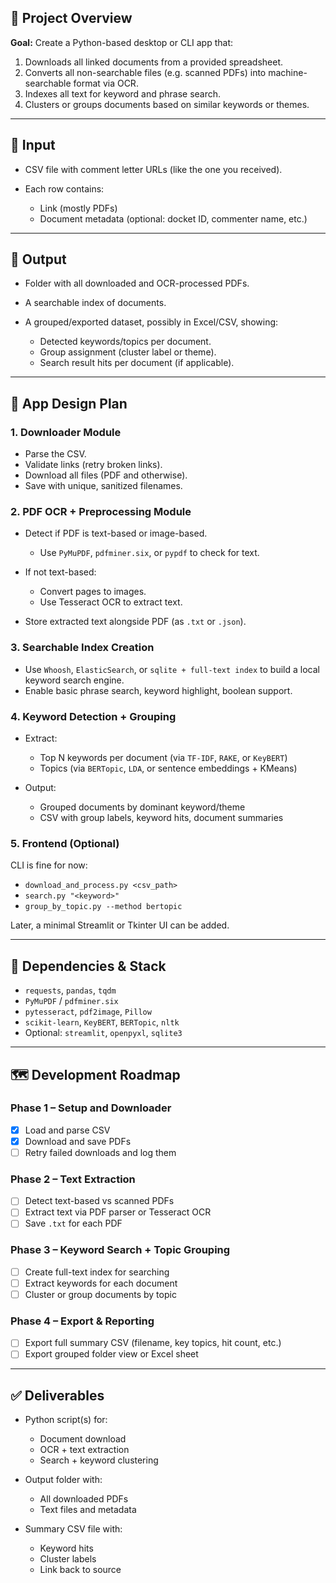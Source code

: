 

## 🧠 Project Overview

**Goal:**
Create a Python-based desktop or CLI app that:

1. Downloads all linked documents from a provided spreadsheet.
2. Converts all non-searchable files (e.g. scanned PDFs) into machine-searchable format via OCR.
3. Indexes all text for keyword and phrase search.
4. Clusters or groups documents based on similar keywords or themes.

---

## 📁 Input

* CSV file with comment letter URLs (like the one you received).
* Each row contains:

  * Link (mostly PDFs)
  * Document metadata (optional: docket ID, commenter name, etc.)

---

## 🧰 Output

* Folder with all downloaded and OCR-processed PDFs.
* A searchable index of documents.
* A grouped/exported dataset, possibly in Excel/CSV, showing:

  * Detected keywords/topics per document.
  * Group assignment (cluster label or theme).
  * Search result hits per document (if applicable).

---

## 🔧 App Design Plan

### 1. **Downloader Module**

* Parse the CSV.
* Validate links (retry broken links).
* Download all files (PDF and otherwise).
* Save with unique, sanitized filenames.

### 2. **PDF OCR + Preprocessing Module**

* Detect if PDF is text-based or image-based.

  * Use `PyMuPDF`, `pdfminer.six`, or `pypdf` to check for text.
* If not text-based:

  * Convert pages to images.
  * Use Tesseract OCR to extract text.
* Store extracted text alongside PDF (as `.txt` or `.json`).

### 3. **Searchable Index Creation**

* Use `Whoosh`, `ElasticSearch`, or `sqlite + full-text index` to build a local keyword search engine.
* Enable basic phrase search, keyword highlight, boolean support.

### 4. **Keyword Detection + Grouping**

* Extract:

  * Top N keywords per document (via `TF-IDF`, `RAKE`, or `KeyBERT`)
  * Topics (via `BERTopic`, `LDA`, or sentence embeddings + KMeans)
* Output:

  * Grouped documents by dominant keyword/theme
  * CSV with group labels, keyword hits, document summaries

### 5. **Frontend (Optional)**

CLI is fine for now:

* `download_and_process.py <csv_path>`
* `search.py "<keyword>"`
* `group_by_topic.py --method bertopic`

Later, a minimal Streamlit or Tkinter UI can be added.

---

## 🔐 Dependencies & Stack

* `requests`, `pandas`, `tqdm`
* `PyMuPDF` / `pdfminer.six`
* `pytesseract`, `pdf2image`, `Pillow`
* `scikit-learn`, `KeyBERT`, `BERTopic`, `nltk`
* Optional: `streamlit`, `openpyxl`, `sqlite3`

---

## 🗺️ Development Roadmap

### Phase 1 – Setup and Downloader

* [x] Load and parse CSV
* [x] Download and save PDFs
* [ ] Retry failed downloads and log them

### Phase 2 – Text Extraction

* [ ] Detect text-based vs scanned PDFs
* [ ] Extract text via PDF parser or Tesseract OCR
* [ ] Save `.txt` for each PDF

### Phase 3 – Keyword Search + Topic Grouping

* [ ] Create full-text index for searching
* [ ] Extract keywords for each document
* [ ] Cluster or group documents by topic

### Phase 4 – Export & Reporting

* [ ] Export full summary CSV (filename, key topics, hit count, etc.)
* [ ] Export grouped folder view or Excel sheet

---

## ✅ Deliverables

* Python script(s) for:

  * Document download
  * OCR + text extraction
  * Search + keyword clustering
* Output folder with:

  * All downloaded PDFs
  * Text files and metadata
* Summary CSV file with:

  * Keyword hits
  * Cluster labels
  * Link back to source


